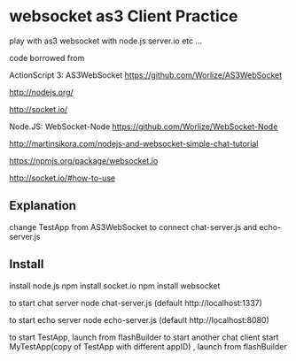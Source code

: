 websocket as3  Client Practice
===============================
play with as3 websocket with node.js server.io etc ...

code borrowed from 

ActionScript 3: AS3WebSocket
https://github.com/Worlize/AS3WebSocket

http://nodejs.org/

http://socket.io/

Node.JS: WebSocket-Node
https://github.com/Worlize/WebSocket-Node

http://martinsikora.com/nodejs-and-websocket-simple-chat-tutorial

https://npmjs.org/package/websocket.io

http://socket.io/#how-to-use

Explanation
-----------
change TestApp from AS3WebSocket to connect chat-server.js and echo-server.js

Install
-----------
install node.js
npm install socket.io
npm install websocket

to start chat server 
node chat-server.js  (default http://localhost:1337)

to start echo server 
node echo-server.js  (default http://localhost:8080)

to start TestApp, launch from flashBuilder
to start another chat client start MyTestApp(copy of TestApp with different appID) , launch from flashBuilder


